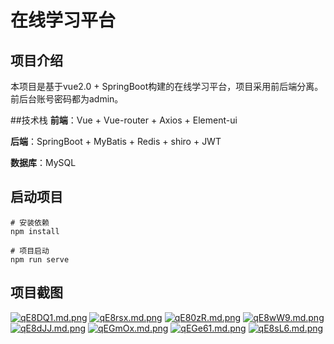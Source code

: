 # 在线学习平台

## 项目介绍

本项目是基于vue2.0 + SpringBoot构建的在线学习平台，项目采用前后端分离。前后台账号密码都为admin。

##技术栈
**前端**：Vue + Vue-router + Axios + Element-ui

**后端**：SpringBoot + MyBatis + Redis + shiro + JWT

**数据库**：MySQL


## 启动项目

```
# 安装依赖
npm install

# 项目启动
npm run serve
```

## 项目截图

[![qE8DQ1.md.png](https://s1.ax1x.com/2022/03/19/qE8DQ1.md.png)](https://imgtu.com/i/qE8DQ1)
[![qE8rsx.md.png](https://s1.ax1x.com/2022/03/19/qE8rsx.md.png)](https://imgtu.com/i/qE8rsx)
[![qE80zR.md.png](https://s1.ax1x.com/2022/03/19/qE80zR.md.png)](https://imgtu.com/i/qE80zR)
[![qE8wW9.md.png](https://s1.ax1x.com/2022/03/19/qE8wW9.md.png)](https://imgtu.com/i/qE8wW9)
[![qE8dJJ.md.png](https://s1.ax1x.com/2022/03/19/qE8dJJ.md.png)](https://imgtu.com/i/qE8dJJ)
[![qEGmOx.md.png](https://s1.ax1x.com/2022/03/19/qEGmOx.md.png)](https://imgtu.com/i/qEGmOx)
[![qEGe61.md.png](https://s1.ax1x.com/2022/03/19/qEGe61.md.png)](https://imgtu.com/i/qEGe61)
[![qE8sL6.md.png](https://s1.ax1x.com/2022/03/19/qE8sL6.md.png)](https://imgtu.com/i/qE8sL6)



